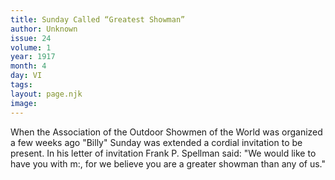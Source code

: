 ```yaml
---
title: Sunday Called “Greatest Showman”
author: Unknown
issue: 24
volume: 1
year: 1917
month: 4
day: VI
tags:
layout: page.njk
image:
---
```

When the Association of the Outdoor Showmen of the World was organized a few weeks ago "Billy" Sunday was extended a cordial invitation to be present. In his letter of invitation Frank P. Spellman said: "We would like to have you with m:, for we believe you are a greater showman than any of us."   

